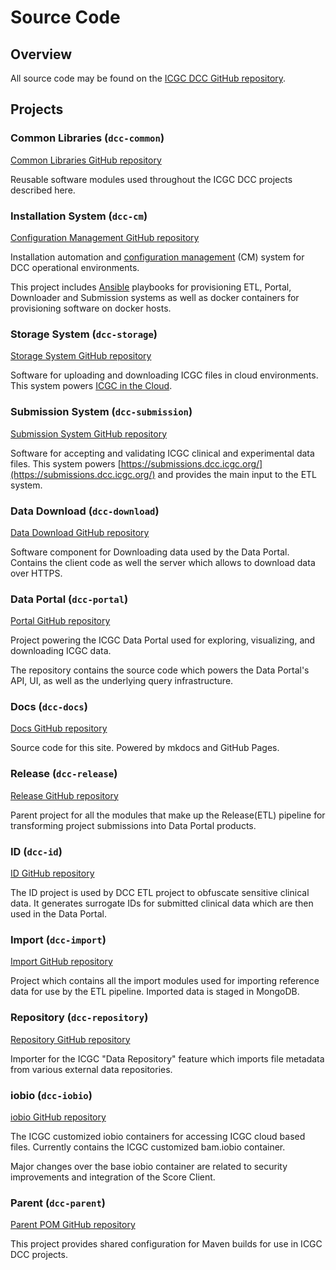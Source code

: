 # Source Code

## Overview

All source code may be found on the [ICGC DCC GitHub repository](https://github.com/icgc-dcc).

## Projects

### Common Libraries (`dcc-common`)

[Common Libraries GitHub repository](https://github.com/icgc-dcc/dcc-common)

Reusable software modules used throughout the ICGC DCC projects described here.

### Installation System (`dcc-cm`)

[Configuration Management GitHub repository](https://github.com/icgc-dcc/dcc-cm)

Installation automation and [configuration management](https://en.wikipedia.org/wiki/Configuration_management) (CM) system for DCC operational environments.

This project includes [Ansible](https://www.ansible.com/) playbooks for provisioning ETL, Portal, Downloader and Submission systems as well
as docker containers for provisioning software on docker hosts.

### Storage System (`dcc-storage`)

[Storage System GitHub repository](https://github.com/icgc-dcc/dcc-storage)

Software for uploading and downloading ICGC files in cloud environments. This system powers [ICGC in the Cloud](/cloud/about/).

### Submission System (`dcc-submission`)

[Submission System GitHub repository](https://github.com/icgc-dcc/dcc-submission)

Software for accepting and validating ICGC clinical and experimental data files. This system powers [https://submissions.dcc.icgc.org/](https://submissions.dcc.icgc.org/) and provides the main input to the ETL system.

### Data Download (`dcc-download`)

[Data Download GitHub repository](https://github.com/icgc-dcc/dcc-download)

Software component for Downloading data used by the Data Portal. Contains the client code as well the server which allows to download data over HTTPS.

### Data Portal (`dcc-portal`)

[Portal GitHub repository](https://github.com/icgc-dcc/dcc-portal)

Project powering the ICGC Data Portal used for exploring, visualizing, and downloading ICGC data.

The repository contains the source code which powers the Data Portal's API, UI, as well as the underlying query infrastructure.

### Docs (`dcc-docs`)

[Docs GitHub repository](https://github.com/icgc-dcc/dcc-docs)

Source code for this site. Powered by mkdocs and GitHub Pages.

### Release (`dcc-release`)

[Release GitHub repository](https://github.com/icgc-dcc/dcc-release)

Parent project for all the modules that make up the Release(ETL) pipeline for transforming project submissions into Data Portal products.

### ID (`dcc-id`)

[ID GitHub repository](https://github.com/icgc-dcc/dcc-id)

The ID project is used by DCC ETL project to obfuscate sensitive clinical data. It generates surrogate IDs for submitted clinical
data which are then used in the Data Portal.

### Import (`dcc-import`)

[Import GitHub repository](https://github.com/icgc-dcc/dcc-import)

Project which contains all the import modules used for importing reference data for use by the ETL pipeline. Imported data
is staged in MongoDB.

### Repository (`dcc-repository`)

[Repository GitHub repository](https://github.com/icgc-dcc/dcc-repository)

Importer for the ICGC "Data Repository" feature which imports file metadata from various external data repositories.

### iobio (`dcc-iobio`)

[iobio GitHub repository](https://github.com/icgc-dcc/dcc-iobio)

The ICGC customized iobio containers for accessing ICGC cloud based files. Currently contains the
ICGC customized bam.iobio container.

Major changes over the base iobio container are related to security improvements and integration of
the Score Client.

### Parent (`dcc-parent`)

[Parent POM GitHub repository](https://github.com/icgc-dcc/dcc-parent)

This project provides shared configuration for Maven builds for use in ICGC DCC projects.
